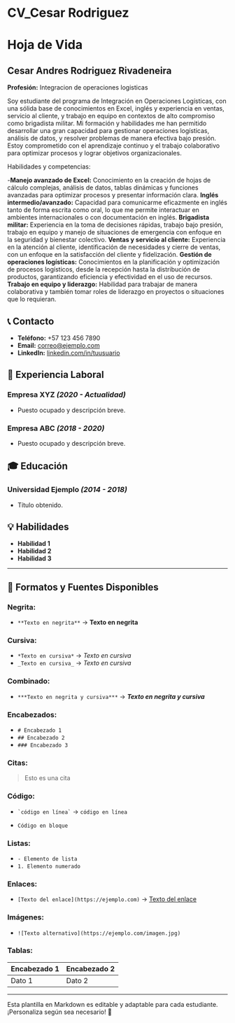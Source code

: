 # CV_Cesar Rodriguez
# Hoja de Vida

## Cesar Andres Rodriguez Rivadeneira 
**Profesión:** Integracion de operaciones logisticas

Soy estudiante del programa de Integración en Operaciones Logísticas, con una sólida base de conocimientos en Excel, inglés y experiencia en ventas, servicio al cliente, y trabajo en equipo en contextos de alto compromiso como brigadista militar. Mi formación y habilidades me han permitido desarrollar una gran capacidad para gestionar operaciones logísticas, análisis de datos, y resolver problemas de manera efectiva bajo presión. Estoy comprometido con el aprendizaje continuo y el trabajo colaborativo para optimizar procesos y lograr objetivos organizacionales.

Habilidades y competencias:

-**Manejo avanzado de Excel:** Conocimiento en la creación de hojas de cálculo complejas, análisis de datos, tablas dinámicas y funciones avanzadas para optimizar procesos y presentar información clara.
**Inglés intermedio/avanzado:** Capacidad para comunicarme eficazmente en inglés tanto de forma escrita como oral, lo que me permite interactuar en ambientes internacionales o con documentación en inglés.
**Brigadista militar:**
Experiencia en la toma de decisiones rápidas, trabajo bajo presión, trabajo en equipo y manejo de situaciones de emergencia con enfoque en la seguridad y bienestar colectivo.
**Ventas y servicio al cliente:**
Experiencia en la atención al cliente, identificación de necesidades y cierre de ventas, con un enfoque en la satisfacción del cliente y fidelización.
**Gestión de operaciones logísticas:** 
Conocimientos en la planificación y optimización de procesos logísticos, desde la recepción hasta la distribución de productos, garantizando eficiencia y efectividad en el uso de recursos.
**Trabajo en equipo y liderazgo:**
Habilidad para trabajar de manera colaborativa y también tomar roles de liderazgo en proyectos o situaciones que lo requieran.


## 📞 Contacto
- **Teléfono:** +57 123 456 7890
- **Email:** [correo@ejemplo.com](mailto:correo@ejemplo.com)
- **LinkedIn:** [linkedin.com/in/tuusuario](https://linkedin.com/in/tuusuario)

## 🏢 Experiencia Laboral
### **Empresa XYZ** _(2020 - Actualidad)_
- Puesto ocupado y descripción breve.

### **Empresa ABC** _(2018 - 2020)_
- Puesto ocupado y descripción breve.

## 🎓 Educación
### **Universidad Ejemplo** _(2014 - 2018)_
- Título obtenido.

## 💡 Habilidades
- **Habilidad 1**
- **Habilidad 2**
- **Habilidad 3**

---

## 🎨 Formatos y Fuentes Disponibles

### **Negrita:**
- `**Texto en negrita**` → **Texto en negrita**

### **Cursiva:**
- `*Texto en cursiva*` → *Texto en cursiva*
- `_Texto en cursiva_` → _Texto en cursiva_

### **Combinado:**
- `***Texto en negrita y cursiva***` → ***Texto en negrita y cursiva***

### **Encabezados:**
- `# Encabezado 1`
- `## Encabezado 2`
- `### Encabezado 3`

### **Citas:**
> Esto es una cita

### **Código:**
- `` `código en línea` `` → `código en línea`
- ```
  Código en bloque
  ```

### **Listas:**
- `- Elemento de lista`
- `1. Elemento numerado`

### **Enlaces:**
- `[Texto del enlace](https://ejemplo.com)` → [Texto del enlace](https://ejemplo.com)

### **Imágenes:**
- `![Texto alternativo](https://ejemplo.com/imagen.jpg)`

### **Tablas:**
| Encabezado 1 | Encabezado 2 |
|-------------|-------------|
| Dato 1     | Dato 2      |

---

Esta plantilla en Markdown es editable y adaptable para cada estudiante. ¡Personaliza según sea necesario! 🎯

